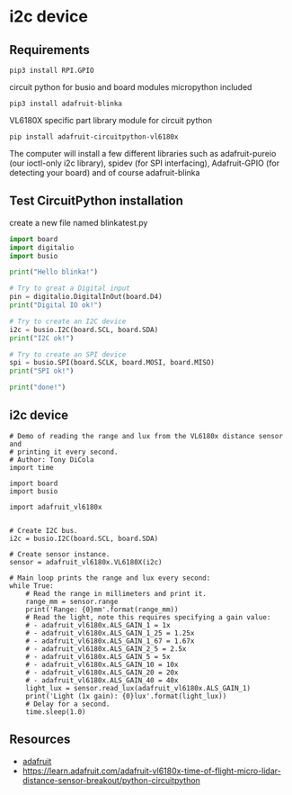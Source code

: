# i2c device

## Requirements

```shell
pip3 install RPI.GPIO
```
circuit python for busio and board modules
micropython included
```shell
pip3 install adafruit-blinka
```
VL6180X specific part library module for circuit python
```shell
pip install adafruit-circuitpython-vl6180x
```

The computer will install a few different libraries such as adafruit-pureio (our ioctl-only i2c library), spidev (for SPI interfacing), Adafruit-GPIO (for detecting your board) and of course adafruit-blinka


## Test CircuitPython installation
create a new file named blinkatest.py

```python
import board
import digitalio
import busio

print("Hello blinka!")

# Try to great a Digital input
pin = digitalio.DigitalInOut(board.D4)
print("Digital IO ok!")

# Try to create an I2C device
i2c = busio.I2C(board.SCL, board.SDA)
print("I2C ok!")

# Try to create an SPI device
spi = busio.SPI(board.SCLK, board.MOSI, board.MISO)
print("SPI ok!")

print("done!")
```



## i2c device 

```python3
# Demo of reading the range and lux from the VL6180x distance sensor and
# printing it every second.
# Author: Tony DiCola
import time
 
import board
import busio
 
import adafruit_vl6180x
 
 
# Create I2C bus.
i2c = busio.I2C(board.SCL, board.SDA)
 
# Create sensor instance.
sensor = adafruit_vl6180x.VL6180X(i2c)
 
# Main loop prints the range and lux every second:
while True:
    # Read the range in millimeters and print it.
    range_mm = sensor.range
    print('Range: {0}mm'.format(range_mm))
    # Read the light, note this requires specifying a gain value:
    # - adafruit_vl6180x.ALS_GAIN_1 = 1x
    # - adafruit_vl6180x.ALS_GAIN_1_25 = 1.25x
    # - adafruit_vl6180x.ALS_GAIN_1_67 = 1.67x
    # - adafruit_vl6180x.ALS_GAIN_2_5 = 2.5x
    # - adafruit_vl6180x.ALS_GAIN_5 = 5x
    # - adafruit_vl6180x.ALS_GAIN_10 = 10x
    # - adafruit_vl6180x.ALS_GAIN_20 = 20x
    # - adafruit_vl6180x.ALS_GAIN_40 = 40x
    light_lux = sensor.read_lux(adafruit_vl6180x.ALS_GAIN_1)
    print('Light (1x gain): {0}lux'.format(light_lux))
    # Delay for a second.
    time.sleep(1.0)
```
## Resources
* [adafruit](https://learn.adafruit.com/circuitpython-on-raspberrypi-linux/installing-circuitpython-on-raspberry-pi)
* https://learn.adafruit.com/adafruit-vl6180x-time-of-flight-micro-lidar-distance-sensor-breakout/python-circuitpython

